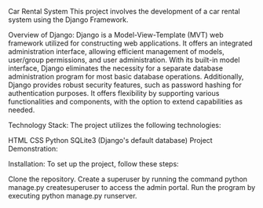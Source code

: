 Car Rental System
This project involves the development of a car rental system using the Django Framework.

Overview of Django:
Django is a Model-View-Template (MVT) web framework utilized for constructing web applications. It offers an integrated administration interface, allowing efficient management of models, user/group permissions, and user administration. With its built-in model interface, Django eliminates the necessity for a separate database administration program for most basic database operations. Additionally, Django provides robust security features, such as password hashing for authentication purposes. It offers flexibility by supporting various functionalities and components, with the option to extend capabilities as needed.

Technology Stack:
The project utilizes the following technologies:

HTML
CSS
Python
SQLite3 (Django's default database)
Project Demonstration:

Installation:
To set up the project, follow these steps:

Clone the repository.
Create a superuser by running the command python manage.py createsuperuser to access the admin portal.
Run the program by executing python manage.py runserver.


